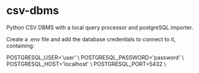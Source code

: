 # csv-dbms
Python CSV DBMS with a local query processor and postgreSQL importer.


Create a .env file and add the database credentials to connect to it, containing:

POSTGRESQL_USER='user' \\
POSTGRESQL_PASSWORD='password' \\
POSTGRESQL_HOST='localhost' \\
POSTGRESQL_PORT=5432 \\

